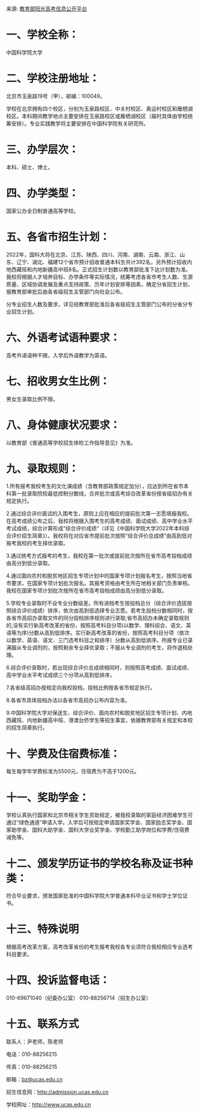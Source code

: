 来源: [教育部阳光高考信息公开平台](https://gaokao.chsi.com.cn/zsgs/zhangcheng/listVerifedZszc--infoId-3751744394,method-view,schId-956043210.dhtml)

# 一、学校全称：

中国科学院大学

# 二、学校注册地址：

北京市玉泉路19号（甲），邮编：100049。

学校在北京拥有四个校区，分别为玉泉路校区、中关村校区、奥运村校区和雁栖湖校区。本科期间教学地点主要安排在玉泉路校区或雁栖湖校区（届时具体由学校统筹安排）。专业实践教学将主要安排在中国科学院有关研究所。

# 三、办学层次：

本科、硕士、博士。

# 四、办学类型：

国家公办全日制普通高等学校。

# 五、各省市招生计划：

2022年，国科大将在北京、江苏、陕西、四川、河南、湖南、云南、浙江、山东、辽宁、湖北、福建12个省市预计招收普通本科生共计392名，另外预计招收内地西藏班和内地新疆高中班8名。正式招生计划数以教育部批准下达计划数为准。我校将根据人才培养目标、办学条件等实际情况，统筹考虑各省市考生人数、生源质量、区域协调发展及重点支持政策、历年计划安排等因素，确定分省招生计划，报教育部审批后由各省级招生主管部门向社会公布。

分专业招生人数及要求，详见经教育部批准后各省级招生主管部门公布的分省分专业招生计划。

# 六、外语考试语种要求：

高考外语语种不限，入学后外语教学为英语。

# 七、招收男女生比例：

男女生录取比例不限。

# 八、身体健康状况要求：

以教育部《普通高等学校招生体检工作指导意见》为准。

# 九、录取规则：

1.所有报考我校考生的文化课成绩（含教育部政策规定加分），应达到所在省市本科第一批录取院校最低控制分数线，合并批次或高考综合改革省份按省级招办有关规定执行。

2.通过综合评价面试的入围考生，原则上应在相应的提前批次第一志愿填报我校。在高考成绩公布之后，我校将根据入围考生的高考成绩、面试成绩、高中学业水平考试成绩，综合计算形成“综合评价成绩”（详见《中国科学院大学2022年本科综合评价招生简章》）。我校将在对应省市提前批次按照“综合评价总成绩”由高到低对报考我校的考生择优录取。

3.通过统考方式报考的考生，我校在第一批次或提前批次按所在省市高考投档成绩由高分到低分录取。

4.通过面向农村和脱贫地区招生专项计划中的国家专项计划报名考生，按照当地省市要求，在国家专项计划批次报名。其报考资格由考生所在地相关部门负责审核。我校在国家专项计划批次按所在省市高考投档成绩由高分到低分录取。

5.学校专业录取时不设专业分数级差。所有进档考生按投档总分（综合评价选拔按照综合评价成绩）排序，依次由高到低选择专业志愿。若考生投档分数相同时，按各省市高招办录取文件的同分投档排序规则进行录取;省市高招办未确定录取规则的,没有实行新高考改革的省份，按照高考科目分项(以数学、理科综合、语文、英语等为序)分数从高到低排序。实行新高考改革的省份，按照高考科目分项（依次以数学、英语、语文、三门选考科目之和排序）分数从高到低排序。所报专业已录满服从专业调剂的，按照剩余专业择优录取；不服从专业调剂的考生，将作退档处理。

6.综合评价录取时，若出现综合评价总成绩相同时，则按照高考成绩、面试成绩、高中学业水平考试成绩三个分项从高到低排序。

7.各省级高招办按规定向我校投档，投档比例按各省市规定执行。

8.各省市具体投档办法以各省市高招办公布内容为准。

9.中国科学院大学对保送生、综合评价、面向农村和脱贫地区招生专项计划、内地西藏班、内地新疆高中班、港澳台侨学生等招生事宜，依据教育部有关规定和本校的招生简章执行。

# 十、学费及住宿费标准：

每生每学年学费标准为5500元，住宿费为不高于1200元。

# 十一、奖助学金：

学校认真执行国家和北京市相关学生资助规定，被我校录取的家庭经济困难学生可通过“绿色通道”申请入学。入学后可按规定申请国家奖学金、国家励志奖学金、国家助学金、国科大助学金、国科大学业奖学金、学校勤工助学岗位和学费/住宿费减免等。

# 十二、颁发学历证书的学校名称及证书种类：

符合毕业要求，颁发国家批准的中国科学院大学普通本科毕业证书和学士学位证书。

# 十三、特殊说明

根据高考改革方案，高考改革省份的考生报考我校各专业须符合我校相应专业选考科目要求。

# 十四、投诉监督电话：

010-69671040（纪委办公室）  010-88256714（招生办公室）

# 十五、联系方式

联系人：尹老师，陈老师

电话：010-88256215

传真：010-88256215

邮箱：bz@ucas.edu.cn

招生信息网：http://admission.ucas.edu.cn

学校网址：http://www.ucas.edu.cn


